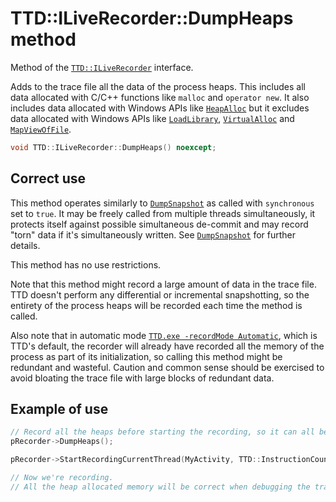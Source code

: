 # TTD::ILiveRecorder::DumpHeaps method

Method of the [`TTD::ILiveRecorder`](interface-ILiveRecorder.md) interface.

Adds to the trace file all the data of the process heaps.
This includes all data allocated with C/C++ functions like `malloc` and `operator new`.
It also includes data allocated with Windows APIs like
[`HeapAlloc`](https://learn.microsoft.com/en-us/windows/win32/api/heapapi/nf-heapapi-heapalloc)
but it excludes data allocated with Windows APIs like
[`LoadLibrary`](https://learn.microsoft.com/en-us/windows/win32/api/libloaderapi/nf-libloaderapi-loadlibrarya),
[`VirtualAlloc`](https://learn.microsoft.com/en-us/windows/win32/api/memoryapi/nf-memoryapi-virtualalloc) and
[`MapViewOfFile`](https://learn.microsoft.com/en-us/windows/win32/api/memoryapi/nf-memoryapi-mapviewoffile).

```C++
void TTD::ILiveRecorder::DumpHeaps() noexcept;
```

## Correct use

This method operates similarly to [`DumpSnapshot`](ILiveRecorder_DumpSnapshot.md) as called with `synchronous` set to `true`.
It may be freely called from multiple threads simultaneously, it protects itself against possible simultaneous de-commit
and may record "torn" data if it's simultaneously written. See [`DumpSnapshot`](ILiveRecorder_DumpSnapshot.md) for further details.

This method has no use restrictions.

Note that this method might record a large amount of data in the trace file.
TTD doesn't perform any differential or incremental snapshotting,
so the entirety of the process heaps will be recorded each time the method is called.

Also note that in automatic mode [`TTD.exe -recordMode Automatic`](https://review.learn.microsoft.com/en-us/windows-hardware/drivers/debuggercmds/time-travel-debugging-ttd-live-recorder-api?branch=domars-ttd-live-recorder), which is TTD's default,
the recorder will already have recorded all the memory of the process as part of its initialization,
so calling this method might be redundant and wasteful.
Caution and common sense should be exercised to avoid bloating the trace file with large blocks of redundant data.

## Example of use

```C++
// Record all the heaps before starting the recording, so it can all be seen in the debugger when debugging the trace file.
pRecorder->DumpHeaps();

pRecorder->StartRecordingCurrentThread(MyActivity, TTD::InstructionCount::Invalid);

// Now we're recording.
// All the heap allocated memory will be correct when debugging the trace file, even data that is not used here.
```
